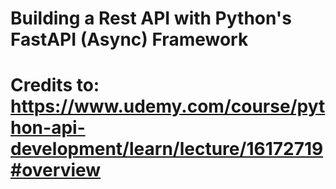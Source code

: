 # Building a Rest API with Python's FastAPI (Async) Framework




# Credits to: https://www.udemy.com/course/python-api-development/learn/lecture/16172719#overview 
